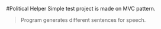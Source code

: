 #Political Helper
Simple test project is made on MVC pattern.  
>Program generates different sentences for speech.